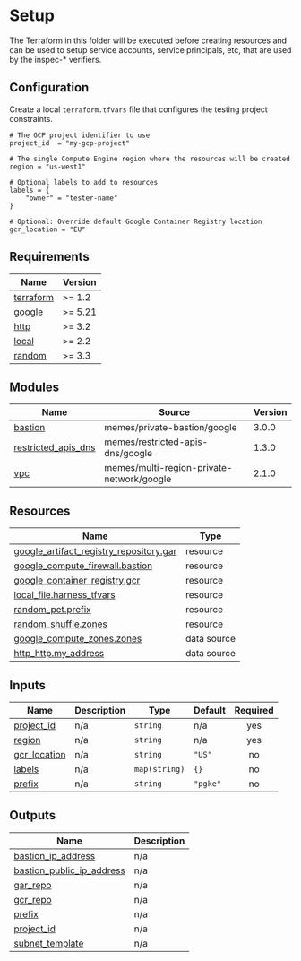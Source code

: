# Setup

The Terraform in this folder will be executed before creating resources and can
be used to setup service accounts, service principals, etc, that are used by the
inspec-* verifiers.

## Configuration

Create a local `terraform.tfvars` file that configures the testing project
constraints.

```hcl
# The GCP project identifier to use
project_id  = "my-gcp-project"

# The single Compute Engine region where the resources will be created
region = "us-west1"

# Optional labels to add to resources
labels = {
    "owner" = "tester-name"
}

# Optional: Override default Google Container Registry location
gcr_location = "EU"

```

<!-- markdownlint-disable no-inline-html no-bare-urls -->
<!-- BEGIN_TF_DOCS -->
## Requirements

| Name | Version |
|------|---------|
| <a name="requirement_terraform"></a> [terraform](#requirement\_terraform) | >= 1.2 |
| <a name="requirement_google"></a> [google](#requirement\_google) | >= 5.21 |
| <a name="requirement_http"></a> [http](#requirement\_http) | >= 3.2 |
| <a name="requirement_local"></a> [local](#requirement\_local) | >= 2.2 |
| <a name="requirement_random"></a> [random](#requirement\_random) | >= 3.3 |

## Modules

| Name | Source | Version |
|------|--------|---------|
| <a name="module_bastion"></a> [bastion](#module\_bastion) | memes/private-bastion/google | 3.0.0 |
| <a name="module_restricted_apis_dns"></a> [restricted\_apis\_dns](#module\_restricted\_apis\_dns) | memes/restricted-apis-dns/google | 1.3.0 |
| <a name="module_vpc"></a> [vpc](#module\_vpc) | memes/multi-region-private-network/google | 2.1.0 |

## Resources

| Name | Type |
|------|------|
| [google_artifact_registry_repository.gar](https://registry.terraform.io/providers/hashicorp/google/latest/docs/resources/artifact_registry_repository) | resource |
| [google_compute_firewall.bastion](https://registry.terraform.io/providers/hashicorp/google/latest/docs/resources/compute_firewall) | resource |
| [google_container_registry.gcr](https://registry.terraform.io/providers/hashicorp/google/latest/docs/resources/container_registry) | resource |
| [local_file.harness_tfvars](https://registry.terraform.io/providers/hashicorp/local/latest/docs/resources/file) | resource |
| [random_pet.prefix](https://registry.terraform.io/providers/hashicorp/random/latest/docs/resources/pet) | resource |
| [random_shuffle.zones](https://registry.terraform.io/providers/hashicorp/random/latest/docs/resources/shuffle) | resource |
| [google_compute_zones.zones](https://registry.terraform.io/providers/hashicorp/google/latest/docs/data-sources/compute_zones) | data source |
| [http_http.my_address](https://registry.terraform.io/providers/hashicorp/http/latest/docs/data-sources/http) | data source |

## Inputs

| Name | Description | Type | Default | Required |
|------|-------------|------|---------|:--------:|
| <a name="input_project_id"></a> [project\_id](#input\_project\_id) | n/a | `string` | n/a | yes |
| <a name="input_region"></a> [region](#input\_region) | n/a | `string` | n/a | yes |
| <a name="input_gcr_location"></a> [gcr\_location](#input\_gcr\_location) | n/a | `string` | `"US"` | no |
| <a name="input_labels"></a> [labels](#input\_labels) | n/a | `map(string)` | `{}` | no |
| <a name="input_prefix"></a> [prefix](#input\_prefix) | n/a | `string` | `"pgke"` | no |

## Outputs

| Name | Description |
|------|-------------|
| <a name="output_bastion_ip_address"></a> [bastion\_ip\_address](#output\_bastion\_ip\_address) | n/a |
| <a name="output_bastion_public_ip_address"></a> [bastion\_public\_ip\_address](#output\_bastion\_public\_ip\_address) | n/a |
| <a name="output_gar_repo"></a> [gar\_repo](#output\_gar\_repo) | n/a |
| <a name="output_gcr_repo"></a> [gcr\_repo](#output\_gcr\_repo) | n/a |
| <a name="output_prefix"></a> [prefix](#output\_prefix) | n/a |
| <a name="output_project_id"></a> [project\_id](#output\_project\_id) | n/a |
| <a name="output_subnet_template"></a> [subnet\_template](#output\_subnet\_template) | n/a |
<!-- END_TF_DOCS -->
<!-- markdownlint-enable no-inline-html no-bare-urls -->
